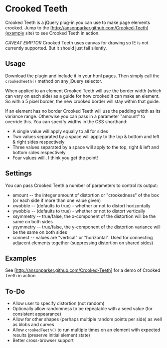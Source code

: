 Crooked Teeth
=============

Crooked Teeth is a jQuery plug-in you can use to make page elements crooked. Jump to the [http://ansonparker.github.com/Crooked-Teeth](example site) to see Crooked Teeth in action.

_CAVEAT EMPTOR_ Crooked Teeth uses canvas for drawing so IE is not currently supported. But it should just fail silently.

Usage
-----

Download the plugin and include it in your html pages. Then simply call the `crookedTeeth()` method on any jQuery selector. 

When applied to an element Crooked Teeth will use the border width (which can vary on each side) as a guide for how crooked it can make an element. So with a 5 pixel border, the new crooked border will stay within that guide.

If an element has no border Crooked Teeth will use the padding width as its variance range. Otherwise you can pass in a parameter "amount" to override this. You can specify widths in the CSS shorthand:

* A single value will apply equally to all for sides
* Two values separated by a space will apply to the top & bottom and left & right sides respectively
* Three values separated by a space will apply to the top, right & left and bottom sides respectively
* Four values will.. I think you get the point!

Settings
--------

You can pass Crooked Teeth a number of parameters to control its output:

* amount -- the integer amount of distortion or "crookedness" of the box (or each side if more than one value given)
* xwobble -- (defaults to true) - whether or not to distort horizontally
* ywobble -- (defaults to true) - whether or not to distort vertically
* xsymmetry -- true/false, the x-component of the distortion will be the same on both sides
* ysymmetry -- true/false, the y-component of the distortion variance will be the same on both sides
* connect -- values are "vertical" or "horizontal". Used for connecting adjacent elements together (suppressing distortion on shared sides)

Examples
--------

See [http://ansonparker.github.com/Crooked-Teeth] for a demo of Crooked Teeth in action

To-Do
-----

* Allow user to specify distortion (not random)
* Optionally allow randomness to be repeatable with a seed value (for consistent appearance)
* Allow for other shapes (perhaps multiple random points per side) as well as blobs and curves
* Allow `crookedTeeth()` to run multiple times on an element with expected results (preserve initial element state)
* Better cross-browser support